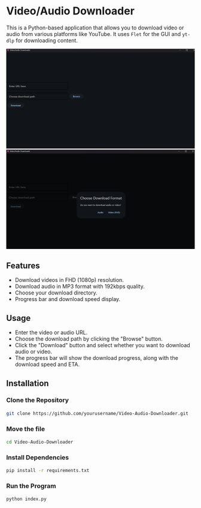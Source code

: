 # Video/Audio Downloader

This is a Python-based application that allows you to download video or audio from various platforms like YouTube. It uses `Flet` for the GUI and `yt-dlp` for downloading content.

![Main Screen](screenshots/main.png)
![Download Screen](screenshots/VidAud.png)

## Features

- Download videos in FHD (1080p) resolution.
- Download audio in MP3 format with 192kbps quality.
- Choose your download directory.
- Progress bar and download speed display.

## Usage

- Enter the video or audio URL.
- Choose the download path by clicking the "Browse" button.
- Click the "Download" button and select whether you want to download audio or video.
- The progress bar will show the download progress, along with the download speed and ETA.

## Installation

### Clone the Repository
```bash
git clone https://github.com/yourusername/Video-Audio-Downloader.git
````
### Move the file
```bash
cd Video-Audio-Downloader
````
### Install Dependencies
```bash
pip install -r requirements.txt
````
### Run the Program
```bash
python index.py
